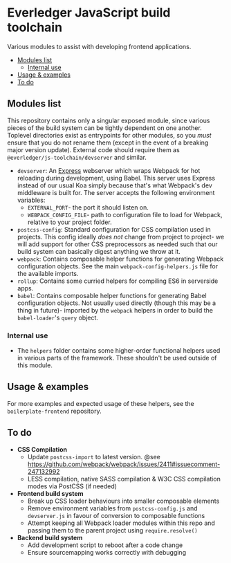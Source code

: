 # Everledger JavaScript build toolchain

Various modules to assist with developing frontend applications.

<!-- MarkdownTOC -->

- [Modules list](#modules-list)
	- [Internal use](#internal-use)
- [Usage & examples](#usage--examples)
- [To do](#to-do)

<!-- /MarkdownTOC -->


## Modules list

This repository contains only a singular exposed module, since various pieces of the build system can be tightly dependent on one another. Toplevel directories exist as entrypoints for other modules, so you *must* ensure that you do not rename them (except in the event of a breaking major version update). External code should require them as `@everledger/js-toolchain/devserver` and similar.

- `devserver`: An [Express](http://expressjs.com/) webserver which wraps Webpack for hot reloading during development, using Babel. This server uses Express instead of our usual Koa simply because that's what Webpack's dev middleware is built for. The server accepts the following environment variables:
	- `EXTERNAL_PORT`- the port it should listen on.
	- `WEBPACK_CONFIG_FILE`- path to configuration file to load for Webpack, relative to your project folder.
- `postcss-config`: Standard configuration for CSS compilation used in projects. This config ideally *does not* change from project to project- we will add support for other CSS preprocessors as needed such that our build system can basically digest anything we throw at it.
- `webpack`: Contains composable helper functions for generating Webpack configuration objects. See the main `webpack-config-helpers.js` file for the available imports.
- `rollup`: Contains some curried helpers for compiling ES6 in serverside apps.
- `babel`: Contains composable helper functions for generating Babel configuration objects. Not usually used directly (though this may be a thing in future)- imported by the `webpack` helpers in order to build the `babel-loader`'s `query` object.

### Internal use

- The `helpers` folder contains some higher-order functional helpers used in various parts of the framework. These shouldn't be used outside of this module.

## Usage & examples

For more examples and expected usage of these helpers, see the `boilerplate-frontend` repository.


## To do

- **CSS Compilation**
	- Update `postcss-import` to latest version. @see https://github.com/webpack/webpack/issues/2411#issuecomment-247132992
	- LESS compilation, native SASS compilation & W3C CSS compilation modes via PostCSS (if needed)
- **Frontend build system**
	- Break up CSS loader behaviours into smaller composable elements
	- Remove environment variables from `postcss-config.js` and `devserver.js` in favour of conversion to composable functions
	- Attempt keeping all Webpack loader modules within this repo and passing them to the parent project using `require.resolve()`
- **Backend build system**
	- Add development script to reboot after a code change
	- Ensure sourcemapping works correctly with debugging
